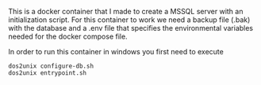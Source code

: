 This is a docker container that I made to create a MSSQL server with an initialization script. For this container to work we need a backup file (.bak) with the database and a .env file that specifies the environmental variables needed for the docker compose file.

In order to run this container in windows you first need to execute
```
dos2unix configure-db.sh
dos2unix entrypoint.sh
```
